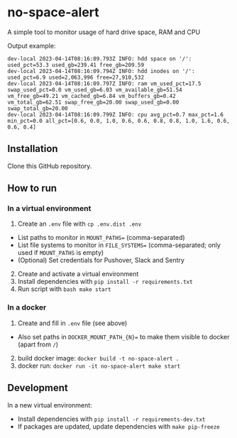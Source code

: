 # no-space-alert
A simple tool to monitor usage of hard drive space, RAM and CPU

Output example:
```console
dev-local 2023-04-14T08:16:09.793Z INFO: hdd space on '/': used_pct=53.3 used_gb=239.41 free_gb=209.59
dev-local 2023-04-14T08:16:09.794Z INFO: hdd inodes on '/': used_pct=6.9 used=2,063,996 free=27,910,532
dev-local 2023-04-14T08:16:09.797Z INFO: ram vm_used_pct=17.5 swap_used_pct=0.0 vm_used_gb=6.03 vm_available_gb=51.54 vm_free_gb=49.21 vm_cached_gb=6.84 vm_buffers_gb=0.42 vm_total_gb=62.51 swap_free_gb=20.00 swap_used_gb=0.00 swap_total_gb=20.00
dev-local 2023-04-14T08:16:09.799Z INFO: cpu avg_pct=0.7 max_pct=1.6 min_pct=0.0 all_pct=[0.6, 0.0, 1.0, 0.6, 0.6, 0.8, 0.8, 1.0, 1.6, 0.6, 0.6, 0.4]
```

## Installation
Clone this GitHub repository.

## How to run
### In a virtual environment
1. Create an `.env` file with `cp .env.dist .env`
  - List paths to monitor in `MOUNT_PATHS=` (comma-separated)
  - List file systems to monitor in `FILE_SYSTEMS=` (comma-separated; only used if `MOUNT_PATHS` is empty)
  - (Optional) Set credentials for Pushover, Slack and Sentry

2. Create and activate a virtual environment
3. Install dependencies with `pip install -r requirements.txt`
4. Run script with `bash make start`

### In a docker
1. Create and fill in `.env` file (see above)
  - Also set paths in `DOCKER_MOUNT_PATH_{N}=` to make them visible to docker (apart from `/`)
2. build docker image: `docker build -t no-space-alert .`
3. docker run: `docker run -it no-space-alert make start`

## Development
In a new virtual environment:
- Install dependencies with `pip install -r requirements-dev.txt`
- If packages are updated, update dependencies with `make pip-freeze`

